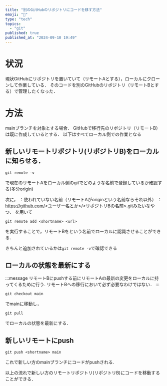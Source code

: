 ```yaml
---
title: "別のGitHubのリポジトリにコードを移す方法"
emoji: "🚥"
type: "tech"
topics:
  - "git"
published: true
published_at: "2024-09-10 19:49"
---
```


# 状況
現状GitHubにリポジトリを置いていて（リモートAとする），ローカルにクローンして作業している．
そのコードを別のGitHubのリポジトリ（リモートBとする）で管理したくなった．

# 方法
mainブランチを対象とする場合．
GitHubで移行先のリポジトリ（リモートB）は既に作成しているとする．
以下はすべてローカル側での作業となる

## 新しいリモートリポジトリ(リポジトリB)をローカルに知らせる．
```
git remote -v
```
で現在のリモートAをローカル側のgitでどのような名前で登録しているか確認する(多分origin)

次に，
<shortname>：使われていない名前（リモートAがoriginという名前ならそれ以外）
<url>：https://github.com/<ユーザー名とか>/<リポジトリBの名前>.gitみたいなやつ．
を用いて
```
git remote add <shortname> <url> 
```
を実行することで，リモートBを<shortname>という名前でローカルに認識させることができる．

きちんと追加されているかは`git remote -v`で確認できる
## ローカルの状態を最新にする
:::message
リモートBにpushする前にリモートAの最新の変更をローカルに持ってくるために行う.
リモートBへの移行において必ず必要なわけではない．
:::
```
git checkout main
```
でmainに移動し，
```
git pull
```
でローカルの状態を最新にする．

## 新しいリモートにpush
```
git push <shortname> main
```
これで新しい方のmainブランチにコードがpushされる.


以上の流れで新しい方のリモートリポジトリ(リポジトリB)にコードを移動することができる．
